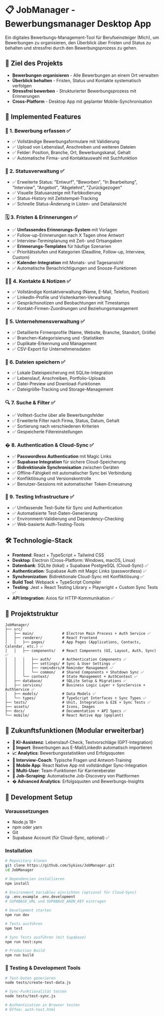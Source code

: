 # 📋 JobManager - Bewerbungsmanager Desktop App

Ein digitales Bewerbungs-Management-Tool für Berufseinsteiger (Mich), um Bewerbungen zu organisieren, den Überblick über Fristen und Status zu behalten und stressfrei durch den Bewerbungsprozess zu gehen.

## 🎯 Ziel des Projekts

- **Bewerbungen organisieren** - Alle Bewerbungen an einem Ort verwalten
- **Überblick behalten** - Fristen, Status und Kontakte systematisch verfolgen  
- **Stressfrei bewerben** - Strukturierter Bewerbungsprozess mit Erinnerungen
- **Cross-Platform** - Desktop App mit geplanter Mobile-Synchronisation

## 🧱 Implemented Features

### 📌 1. Bewerbung erfassen ✅
- ✅ Vollständige Bewerbungsformulare mit Validierung
- ✅ Upload von Lebenslauf, Anschreiben und weiteren Dateien
- ✅ Felder: Position, Branche, Ort, Bewerbungskanal, Gehalt
- ✅ Automatische Firma- und Kontaktauswahl mit Suchfunktion

### 🚦 2. Statusverwaltung ✅
- ✅ Erweiterte Status: "Entwurf", "Beworben", "In Bearbeitung", "Interview", "Angebot", "Abgelehnt", "Zurückgezogen"
- ✅ Visuelle Statusanzeige mit Farbkodierung
- ✅ Status-History mit Zeitstempel-Tracking
- ✅ Schnelle Status-Änderung in Listen- und Detailansicht

### 🗓️ 3. Fristen & Erinnerungen ✅ 
- ✅ **Umfassendes Erinnerungs-System** mit Vorlagen
- ✅ Follow-up-Erinnerungen nach X Tagen ohne Antwort
- ✅ Interview-Terminplanung mit Zeit- und Ortsangaben
- ✅ **Erinnerungs-Templates** für häufige Szenarien
- ✅ Prioritätsstufen und Kategorien (Deadline, Follow-up, Interview, Custom)
- ✅ **Kalender-Integration** mit Monats- und Tagesansicht
- ✅ Automatische Benachrichtigungen und Snooze-Funktionen

### 🧑‍💼 4. Kontakte & Notizen ✅
- ✅ Vollständige Kontaktverwaltung (Name, E-Mail, Telefon, Position)
- ✅ LinkedIn-Profile und Visitenkarten-Verwaltung
- ✅ Gesprächsnotizen und Beobachtungen mit Timestamps
- ✅ Kontakt-Firmen-Zuordnungen und Beziehungsmanagement

### 🏢 5. Unternehmensverwaltung ✅
- ✅ Detaillierte Firmenprofile (Name, Website, Branche, Standort, Größe)
- ✅ Branchen-Kategorisierung und -Statistiken
- ✅ Duplikate-Erkennung und Management
- ✅ CSV-Export für Unternehmensdaten

### 📂 6. Dateien speichern ✅
- ✅ Lokale Dateispeicherung mit SQLite-Integration
- ✅ Lebenslauf, Anschreiben, Portfolio-Uploads
- ✅ Datei-Preview und Download-Funktionen
- ✅ Dateigröße-Tracking und Storage-Management

### 🔍 7. Suche & Filter ✅
- ✅ Volltext-Suche über alle Bewerbungsfelder
- ✅ Erweiterte Filter nach Firma, Status, Datum, Gehalt
- ✅ Sortierung nach verschiedenen Kriterien
- ✅ Gespeicherte Filtereinstellungen

### � 8. Authentication & Cloud-Sync ✅
- ✅ **Passwordless Authentication** mit Magic Links
- ✅ **Supabase Integration** für sichere Cloud-Speicherung
- ✅ **Bidirektionale Synchronisation** zwischen Geräten
- ✅ Offline-Fähigkeit mit automatischer Sync bei Verbindung
- ✅ Konfliktlösung und Versionskontrolle
- ✅ Benutzer-Sessions mit automatischer Token-Erneuerung

### 🧪 9. Testing Infrastructure ✅
- ✅ Umfassende Test-Suite für Sync und Authentication
- ✅ Automatisierte Test-Daten-Generierung
- ✅ Environment-Validierung und Dependency-Checking
- ✅ Web-basierte Auth-Testing-Tools

## 🛠️ Technologie-Stack

- **Frontend**: React + TypeScript + Tailwind CSS
- **Desktop**: Electron (Cross-Platform: Windows, macOS, Linux)
- **Datenbank**: SQLite (lokal) + Supabase PostgreSQL (Cloud-Sync) ✅
- **Authentication**: Supabase Auth mit Magic Links (passwordless) ✅
- **Synchronization**: Bidirektionale Cloud-Sync mit Konfliktlösung ✅
- **Build Tool**: Webpack + TypeScript Compiler
- **Testing**: Jest + React Testing Library + Playwright + Custom Sync Tests ✅
- **API Integration**: Axios für HTTP-Kommunikation ✅

## 📁 Projektstruktur

```
JobManager/
├── src/
│   ├── main/             # Electron Main Process + Auth Service ✅
│   ├── renderer/         # React Frontend
│   │   ├── pages/        # App Pages (Applications, Contacts, Calendar, etc.) ✅
│   │   ├── components/   # React Components (UI, Layout, Auth, Sync) ✅
│   │   │   ├── auth/     # Authentication Components ✅
│   │   │   ├── settings/ # Sync & User Settings ✅ 
│   │   │   ├── reminders/# Reminder Management ✅
│   │   │   └── common/   # Shared Components + Shutdown Sync ✅
│   │   └── context/      # State Management + AuthContext ✅
│   ├── database/         # SQLite Setup & Migrations ✅
│   ├── services/         # Business Logic Layer + SyncService + AuthService ✅
│   ├── models/           # Data Models ✅
│   └── types/            # TypeScript Interfaces + Sync Types ✅
├── tests/                # Unit, Integration & E2E + Sync Tests ✅
├── assets/               # Icons, Images
├── docs/                 # Documentation + API Specs ✅
└── mobile/               # React Native App (geplant)
```

## 🌱 Zukunftsfunktionen (Modular erweiterbar)

- **🧠 KI-Assistenz**: Lebenslauf-Check, Textvorschläge (GPT-Integration)
- **🔄 Import**: Bewerbungen aus E-Mail/LinkedIn automatisch importieren
- **📈 Analytics**: Bewerbungsstatistiken und Erfolgsquoten
- **💬 Interview-Coach**: Typische Fragen und Antwort-Training
- **📱 Mobile App**: React Native App mit vollständiger Sync-Integration
- **👥 Multi-User**: Team-Funktionen für Karriereberater
- **🤖 Job-Scraping**: Automatische Job-Discovery von Plattformen
- **� Advanced Analytics**: Erfolgsquoten und Bewerbungs-Insights

## 🚀 Development Setup

### Voraussetzungen
- Node.js 18+ 
- npm oder yarn
- Git
- Supabase Account (für Cloud-Sync, optional) ✅

### Installation
```bash
# Repository klonen
git clone https://github.com/Sykios/JobManager.git
cd JobManager

# Dependencies installieren  
npm install

# Environment Variables einrichten (optional für Cloud-Sync)
cp .env.example .env.development
# SUPABASE_URL und SUPABASE_ANON_KEY eintragen

# Development starten
npm run dev

# Tests ausführen
npm test

# Sync Tests ausführen (mit Supabase)
npm run test:sync

# Production Build
npm run build
```

### 🧪 Testing & Development Tools
```bash
# Test-Daten generieren
node tests/create-test-data.js

# Sync-Funktionalität testen
node tests/test-sync.js

# Authentication in Browser testen
# Öffne: auth-test.html
```
